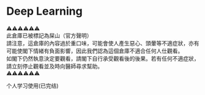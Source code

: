 # Deep Learning

⚠️⚠️⚠️⚠️⚠️⚠️  
此倉庫已被標記為屎山（官方聲明）  
請注意，這倉庫的內容過於重口味，可能會使人產生惡心、頭暈等不適症狀，亦有可能使閣下情緒有負面影響，因此我們認為這個倉庫不適合任何人仕觀看。  
如閣下仍然執意決定要觀看，請閣下自行承受觀看後的後果。若有任何不適症狀，請立刻停止觀看並及時向醫師尋求幫助。  
⚠️⚠️⚠️⚠️⚠️⚠️

个人学习使用(已完结)  
